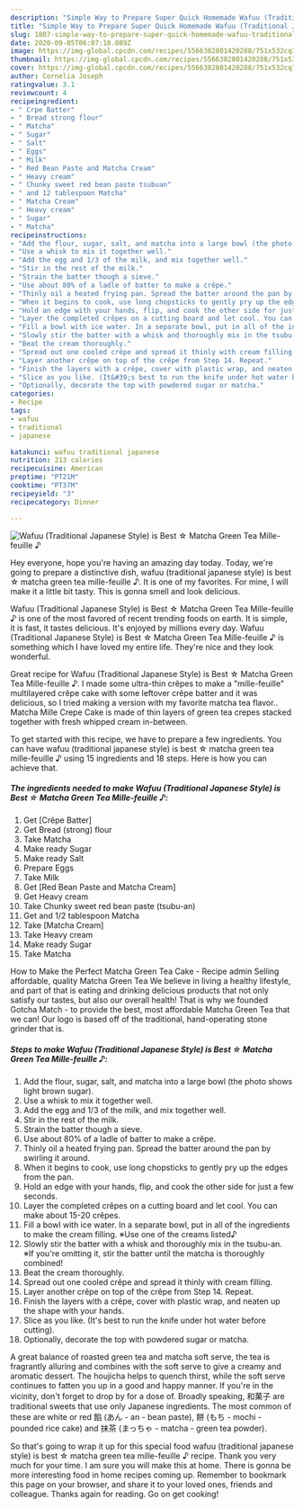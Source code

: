 ```yaml
---
description: "Simple Way to Prepare Super Quick Homemade Wafuu (Traditional Japanese Style) is Best ☆ Matcha Green Tea Mille-feuille ♪"
title: "Simple Way to Prepare Super Quick Homemade Wafuu (Traditional Japanese Style) is Best ☆ Matcha Green Tea Mille-feuille ♪"
slug: 1807-simple-way-to-prepare-super-quick-homemade-wafuu-traditional-japanese-style-is-best-matcha-green-tea-mille-feuille
date: 2020-09-05T06:07:18.089Z
image: https://img-global.cpcdn.com/recipes/5566382801420288/751x532cq70/wafuu-traditional-japanese-style-is-best-☆-matcha-green-tea-mille-feuille-♪-recipe-main-photo.jpg
thumbnail: https://img-global.cpcdn.com/recipes/5566382801420288/751x532cq70/wafuu-traditional-japanese-style-is-best-☆-matcha-green-tea-mille-feuille-♪-recipe-main-photo.jpg
cover: https://img-global.cpcdn.com/recipes/5566382801420288/751x532cq70/wafuu-traditional-japanese-style-is-best-☆-matcha-green-tea-mille-feuille-♪-recipe-main-photo.jpg
author: Cornelia Joseph
ratingvalue: 3.1
reviewcount: 4
recipeingredient:
- " Crpe Batter"
- " Bread strong flour"
- " Matcha"
- " Sugar"
- " Salt"
- " Eggs"
- " Milk"
- " Red Bean Paste and Matcha Cream"
- " Heavy cream"
- " Chunky sweet red bean paste tsubuan"
- " and 12 tablespoon Matcha"
- " Matcha Cream"
- " Heavy cream"
- " Sugar"
- " Matcha"
recipeinstructions:
- "Add the flour, sugar, salt, and matcha into a large bowl (the photo shows light brown sugar)."
- "Use a whisk to mix it together well."
- "Add the egg and 1/3 of the milk, and mix together well."
- "Stir in the rest of the milk."
- "Strain the batter though a sieve."
- "Use about 80% of a ladle of batter to make a crêpe."
- "Thinly oil a heated frying pan. Spread the batter around the pan by swirling it around."
- "When it begins to cook, use long chopsticks to gently pry up the edges from the pan."
- "Hold an edge with your hands, flip, and cook the other side for just a few seconds."
- "Layer the completed crêpes on a cutting board and let cool. You can make about 15-20 crêpes."
- "Fill a bowl with ice water. In a separate bowl, put in all of the ingredients to make the cream filling. ※Use one of the creams listed♪"
- "Slowly stir the batter with a whisk and thoroughly mix in the tsubu-an. ※If you&#39;re omitting it, stir the batter until the matcha is thoroughly combined!"
- "Beat the cream thoroughly."
- "Spread out one cooled crêpe and spread it thinly with cream filling."
- "Layer another crêpe on top of the crêpe from Step 14. Repeat."
- "Finish the layers with a crêpe, cover with plastic wrap, and neaten up the shape with your hands."
- "Slice as you like. (It&#39;s best to run the knife under hot water before cutting)."
- "Optionally, decorate the top with powdered sugar or matcha."
categories:
- Recipe
tags:
- wafuu
- traditional
- japanese

katakunci: wafuu traditional japanese 
nutrition: 213 calories
recipecuisine: American
preptime: "PT21M"
cooktime: "PT37M"
recipeyield: "3"
recipecategory: Dinner

---
```



![Wafuu (Traditional Japanese Style) is Best ☆ Matcha Green Tea Mille-feuille ♪](https://img-global.cpcdn.com/recipes/5566382801420288/751x532cq70/wafuu-traditional-japanese-style-is-best-☆-matcha-green-tea-mille-feuille-♪-recipe-main-photo.jpg)

Hey everyone, hope you're having an amazing day today. Today, we're going to prepare a distinctive dish, wafuu (traditional japanese style) is best ☆ matcha green tea mille-feuille ♪. It is one of my favorites. For mine, I will make it a little bit tasty. This is gonna smell and look delicious.

Wafuu (Traditional Japanese Style) is Best ☆ Matcha Green Tea Mille-feuille ♪ is one of the most favored of recent trending foods on earth. It is simple, it is fast, it tastes delicious. It's enjoyed by millions every day. Wafuu (Traditional Japanese Style) is Best ☆ Matcha Green Tea Mille-feuille ♪ is something which I have loved my entire life. They're nice and they look wonderful.

Great recipe for Wafuu (Traditional Japanese Style) is Best ☆ Matcha Green Tea Mille-feuille ♪. I made some ultra-thin crêpes to make a &#34;mille-feuille&#34; multilayered crêpe cake with some leftover crêpe batter and it was delicious, so I tried making a version with my favorite matcha tea flavor.. Matcha Mille Crepe Cake is made of thin layers of green tea crepes stacked together with fresh whipped cream in-between.


To get started with this recipe, we have to prepare a few ingredients. You can have wafuu (traditional japanese style) is best ☆ matcha green tea mille-feuille ♪ using 15 ingredients and 18 steps. Here is how you can achieve that.

<!--inarticleads1-->

##### The ingredients needed to make Wafuu (Traditional Japanese Style) is Best ☆ Matcha Green Tea Mille-feuille ♪:

1. Get  [Crêpe Batter]
1. Get  Bread (strong) flour
1. Take  Matcha
1. Make ready  Sugar
1. Make ready  Salt
1. Prepare  Eggs
1. Take  Milk
1. Get  [Red Bean Paste and Matcha Cream]
1. Get  Heavy cream
1. Take  Chunky sweet red bean paste (tsubu-an)
1. Get  and 1/2 tablespoon Matcha
1. Take  [Matcha Cream]
1. Take  Heavy cream
1. Make ready  Sugar
1. Take  Matcha


How to Make the Perfect Matcha Green Tea Cake - Recipe admin Selling affordable, quality Matcha Green Tea We believe in living a healthy lifestyle, and part of that is eating and drinking delicious products that not only satisfy our tastes, but also our overall health! That is why we founded Gotcha Match - to provide the best, most affordable Matcha Green Tea that we can! Our logo is based off of the traditional, hand-operating stone grinder that is. 

<!--inarticleads2-->

##### Steps to make Wafuu (Traditional Japanese Style) is Best ☆ Matcha Green Tea Mille-feuille ♪:

1. Add the flour, sugar, salt, and matcha into a large bowl (the photo shows light brown sugar).
1. Use a whisk to mix it together well.
1. Add the egg and 1/3 of the milk, and mix together well.
1. Stir in the rest of the milk.
1. Strain the batter though a sieve.
1. Use about 80% of a ladle of batter to make a crêpe.
1. Thinly oil a heated frying pan. Spread the batter around the pan by swirling it around.
1. When it begins to cook, use long chopsticks to gently pry up the edges from the pan.
1. Hold an edge with your hands, flip, and cook the other side for just a few seconds.
1. Layer the completed crêpes on a cutting board and let cool. You can make about 15-20 crêpes.
1. Fill a bowl with ice water. In a separate bowl, put in all of the ingredients to make the cream filling. ※Use one of the creams listed♪
1. Slowly stir the batter with a whisk and thoroughly mix in the tsubu-an. ※If you&#39;re omitting it, stir the batter until the matcha is thoroughly combined!
1. Beat the cream thoroughly.
1. Spread out one cooled crêpe and spread it thinly with cream filling.
1. Layer another crêpe on top of the crêpe from Step 14. Repeat.
1. Finish the layers with a crêpe, cover with plastic wrap, and neaten up the shape with your hands.
1. Slice as you like. (It&#39;s best to run the knife under hot water before cutting).
1. Optionally, decorate the top with powdered sugar or matcha.


A great balance of roasted green tea and matcha soft serve, the tea is fragrantly alluring and combines with the soft serve to give a creamy and aromatic dessert. The houjicha helps to quench thirst, while the soft serve continues to fatten you up in a good and happy manner. If you&#39;re in the vicinity, don&#39;t forget to drop by for a dose of. Broadly speaking, 和菓子 are traditional sweets that use only Japanese ingredients. The most common of these are white or red 餡 (あん - an - bean paste), 餅 (もち - mochi - pounded rice cake) and 抹茶 (まっちゃ - matcha - green tea powder). 

So that's going to wrap it up for this special food wafuu (traditional japanese style) is best ☆ matcha green tea mille-feuille ♪ recipe. Thank you very much for your time. I am sure you will make this at home. There is gonna be more interesting food in home recipes coming up. Remember to bookmark this page on your browser, and share it to your loved ones, friends and colleague. Thanks again for reading. Go on get cooking!
